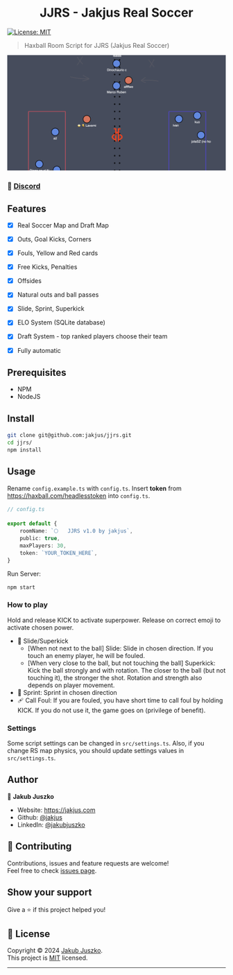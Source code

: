 <h1 align="center">JJRS - Jakjus Real Soccer</h1>
<p>
  <a href="https://github.com/jakjus/hax-climb/blob/master/LICENSE" target="_blank">
    <img alt="License: MIT" src="https://img.shields.io/github/license/jakjus/hax-climb" />
  </a>
</p>

> Haxball Room Script for JJRS (Jakjus Real Soccer)

![Preview](./preview.png)

### 🚀 [Discord](https://discord.gg/dYk5UXs)

## Features
- [x] Real Soccer Map and Draft Map
- [x] Outs, Goal Kicks, Corners
- [x] Fouls, Yellow and Red cards
- [x] Free Kicks, Penalties
- [x] Offsides
- [x] Natural outs and ball passes
- [x] Slide, Sprint, Superkick
- [x] ELO System (SQLite database)
- [x] Draft System - top ranked players choose their team
- [x] Fully automatic


## Prerequisites

- NPM
- NodeJS

## Install

```sh
git clone git@github.com:jakjus/jjrs.git
cd jjrs/
npm install
```

## Usage

Rename `config.example.ts` with `config.ts`. Insert **token** from https://haxball.com/headlesstoken into `config.ts`.

```ts
// config.ts

export default {
    roomName: `🌕   JJRS v1.0 by jakjus`,
    public: true,
    maxPlayers: 30,
    token: `YOUR_TOKEN_HERE`,
}
```

Run Server:
```sh
npm start
```

### How to play
Hold and release KICK to activate superpower. Release on correct emoji to activate chosen power.

- 👟 Slide/Superkick
  - [When not next to the ball] Slide: Slide in chosen direction.
  If you touch an enemy player, he will be fouled.
  - [When very close to the ball, but not touching the ball] Superkick:
    Kick the ball strongly and with rotation. The closer to the ball
  (but not touching it), the stronger the shot. Rotation and strength
  also depends on
  player movement.
- 💨 Sprint: Sprint in chosen direction
- 🩹 Call Foul: If you are fouled, you have short time to call foul by
holding KICK. If you do not use it, the game goes on (privilege of
benefit).


### Settings
Some script settings can be changed in `src/settings.ts`. Also, if you
change RS map physics, you should update settings values in
`src/settings.ts`.


## Author

👤 **Jakub Juszko**

* Website: https://jakjus.com
* Github: [@jakjus](https://github.com/jakjus)
* LinkedIn: [@jakubjuszko](https://linkedin.com/in/jakubjuszko)

## 🤝 Contributing

Contributions, issues and feature requests are welcome!<br />Feel free to check [issues page](https://github.com/jakjus/hax-climb/issues). 

## Show your support

Give a ⭐️ if this project helped you!

## 📝 License

Copyright © 2024 [Jakub Juszko](https://github.com/jakjus).<br />
This project is [MIT](https://github.com/jakjus/hax-climb/blob/master/LICENSE) licensed.

***
